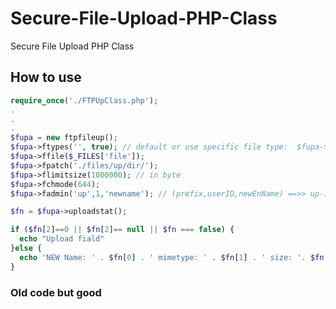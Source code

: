 # Secure-File-Upload-PHP-Class
Secure File Upload PHP Class
## How to use

```PHP
require_once('./FTPUpClass.php');
.
.
.
$fupa = new ftpfileup();
$fupa->ftypes('', true); // default or use specific file type:  $fupa->ftypes(array('zip','pdf','doc'),false);
$fupa->ffile($_FILES['file']);
$fupa->fpatch('./files/up/dir/');
$fupa->flimitsize(1000000); // in byte
$fupa->fchmode(644);
$fupa->fadmin('up',1,'newname'); // (prefix,userID,newEnName) ==>> up-1-newname-[time]-[randnumb].[filetype]

$fn = $fupa->uploadstat();

if ($fn[2]==0 || $fn[2]== null || $fn === false) {
  echo "Upload fiald"
}else {
  echo 'NEW Name: ' . $fn[0] . ' mimetype: ' . $fn[1] . ' size: '. $fn[2];
}
```

### Old code but good
